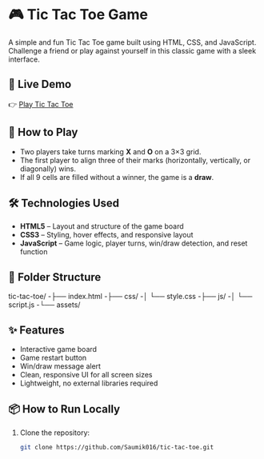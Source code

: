 # 🎮 Tic Tac Toe Game

A simple and fun Tic Tac Toe game built using HTML, CSS, and JavaScript.  
Challenge a friend or play against yourself in this classic game with a sleek interface.

## 🔗 Live Demo

👉 [Play Tic Tac Toe](https://saumik016.github.io/tic-tac-toe)

## 🧠 How to Play

- Two players take turns marking **X** and **O** on a 3×3 grid.
- The first player to align three of their marks (horizontally, vertically, or diagonally) wins.
- If all 9 cells are filled without a winner, the game is a **draw**.

## 🛠️ Technologies Used

- **HTML5** – Layout and structure of the game board
- **CSS3** – Styling, hover effects, and responsive layout
- **JavaScript** – Game logic, player turns, win/draw detection, and reset function

## 📂 Folder Structure

tic-tac-toe/
-├── index.html
-├── css/
-│ └── style.css
-├── js/
-│ └── script.js
-└── assets/


## ✨ Features

- Interactive game board
- Game restart button
- Win/draw message alert
- Clean, responsive UI for all screen sizes
- Lightweight, no external libraries required

## 📦 How to Run Locally

1. Clone the repository:
   ```bash
   git clone https://github.com/Saumik016/tic-tac-toe.git
